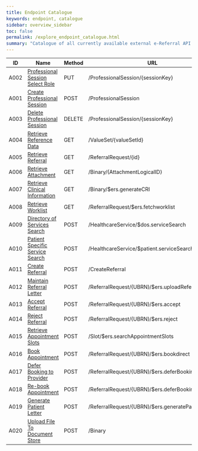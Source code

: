 ```yaml
---
title: Endpoint Catalogue
keywords: endpoint, catalogue
sidebar: overview_sidebar
toc: false
permalink: /explore_endpoint_catalogue.html
summary: "Catalogue of all currently available external e-Referral API endpoints"
---
```


| ID | Name | Method | URL | Status | FHIR |
|----|------|--------|-----|--------|:----:|
|A002|[Professional Session Select Role](explore_endpoint_a002.html)|PUT|/ProfessionalSession/{sessionKey}|![Live](images/icons/api_alpha.png)| N/A |
|A001|[Create Professional Session](explore_endpoint_a001.html)|POST|/ProfessionalSession|<span style="color: green">Live</span>| N/A |
|A003|[Delete Professional Session](explore_endpoint_a003.html)|DELETE|/ProfessionalSession/{sessionKey}|<span style="color: green">Live</span>| N/A |
|A004|[Retrieve Reference Data](explore_endpoint_a004.html)|GET|/ValueSet/{valueSetId}|<span style="color: green">Live</span>|[Model](https://nhsconnect.github.io/NHS-FHIR-eRS/referencedata_resources_dstu2.html)|
|A005|[Retrieve Referral](explore_endpoint_a005.html)|GET|/ReferralRequest/{id}|<span style="color: green">Live</span>|[Model](https://nhsconnect.github.io/NHS-FHIR-eRS/referralrequest_resources_dstu2.html)|
|A006|[Retrieve Attachment](explore_endpoint_a006.html)|GET|/Binary/{AttachmentLogicalID}|<span style="color: green">Live</span>| N/A |
|A007|[Retrieve Clinical Information](explore_endpoint_a007.html)|GET|/Binary/$ers.generateCRI|<span style="color: green">Live</span>|[Model](https://nhsconnect.github.io/NHS-FHIR-eRS/retrieveci_resources_dstu2.html)|
|A008|[Retrieve Worklist](explore_endpoint_a008.html)|GET|/ReferralRequest/$ers.fetchworklist|<span style="color: green">Live</span>|[Model](https://nhsconnect.github.io/NHS-FHIR-eRS/fetch_worklist_resources_dstu2.html)|
|A009|[Directory of Services Search](explore_endpoint_a009.html)|POST|/HealthcareService/$dos.serviceSearch|<span class="api_status_indicator Alpha"><span style="color: orange">Alpha</span></span>| TBC |
|A010|[Patient Specific Service Search](explore_endpoint_a010.html)|POST|/HealthcareService/$patient.serviceSearch|<span style="color: orange">Alpha</span>|[Model](https://nhsconnect.github.io/NHS-FHIR-eRS/servicesearch_resources_stu3.html)|
|A011|[Create Referral](explore_endpoint_a011.html)|POST|/CreateReferral|<span style="color: orange">Alpha</span>|[Model](https://nhsconnect.github.io/NHS-FHIR-eRS/createreferral_resources_stu3.html)|
|A012|[Maintain Referral Letter](explore_endpoint_a012.html)|POST|/ReferralRequest/{UBRN}/$ers.uploadReferralLetter|<span style="color: orange">Alpha</span>|[Model](https://nhsconnect.github.io/NHS-FHIR-eRS/maintainreferral_resources_stu3.html)|
|A013|[Accept Referral](explore_endpoint_a013.html)|POST|/ReferralRequest/{UBRN}/$ers.accept|<span style="color: orange">Alpha</span>| TBC |
|A014|[Reject Referral](explore_endpoint_a014.html)|POST|/ReferralRequest/{UBRN}/$ers.reject|<span style="color: orange">Alpha</span>| TBC |
|A015|[Retrieve Appointment Slots](explore_endpoint_a015.html)|POST|/Slot/$ers.searchAppointmentSlots|<span style="color: orange">Alpha</span>| TBC |
|A016|[Book Appointment](explore_endpoint_a016.html)|POST|/ReferralRequest/{UBRN}/$ers.bookdirect|<span style="color: orange">Alpha</span>| TBC |
|A017|[Defer Booking to Provider](explore_endpoint_a017.html)|POST|/ReferralRequest/{UBRN}/$ers.deferBooking|<span style="color: orange">Alpha</span>| TBC |
|A018|[Re-book Appointment](explore_endpoint_a018.html)|POST|/ReferralRequest/{UBRN}/$ers.deferBooking|<span style="color: orange">Alpha</span>| TBC |
|A019|[Generate Patient Letter](explore_endpoint_a019.html)|POST|/ReferralRequest/{UBRN}/$ers.generatePatientLetter|<span style="color: cyan">Beta</span>|[Model](https://nhsconnect.github.io/NHS-FHIR-eRS/genpatientletter_resources_stu3.html)|
|A020|[Upload File To Document Store](explore_endpoint_a020.html)|POST|/Binary|<span style="color: orange">Alpha</span>| N/A |
